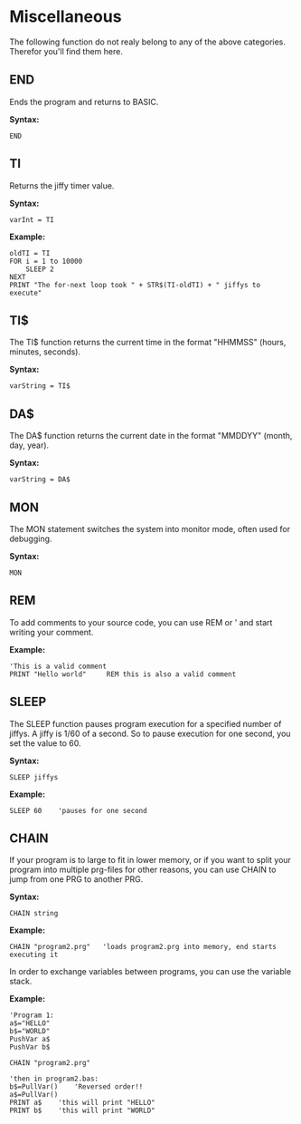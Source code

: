 # Miscellaneous 
The following function do not realy belong to any of the above categories. Therefor you'll find them here.

## END
Ends the program and returns to BASIC.

**Syntax:**
    
    END
    
## TI
Returns the jiffy timer value.

**Syntax:**
    
    varInt = TI
    
**Example:**

    oldTI = TI
    FOR i = 1 to 10000
        SLEEP 2
    NEXT    
    PRINT "The for-next loop took " + STR$(TI-oldTI) + " jiffys to execute"

## TI$
The TI$ function returns the current time in the format "HHMMSS" (hours, minutes, seconds).

**Syntax:**
    
    varString = TI$

## DA$
The DA$ function returns the current date in the format "MMDDYY" (month, day, year).

**Syntax:**
    
    varString = DA$
    
## MON
The MON statement switches the system into monitor mode, often used for debugging.

**Syntax:**
    
    MON
    
## REM
To add comments to your source code, you can use REM or ' and start writing your comment.

**Example:**
    
    'This is a valid comment
    PRINT "Hello world"     REM this is also a valid comment
    
## SLEEP
The SLEEP function pauses program execution for a specified number of jiffys. A jiffy is 1/60 of a second. So to pause execution for one second, you set the value to 60.

**Syntax:**
    
    SLEEP jiffys

**Example:**

    SLEEP 60    'pauses for one second
    
## CHAIN
If your program is to large to fit in lower memory, or if you want to split your program into multiple prg-files for other reasons, you can use CHAIN to jump from one PRG to another PRG. 

**Syntax:**
    
    CHAIN string

**Example:**

    CHAIN "program2.prg"   'loads program2.prg into memory, end starts executing it
    
In order to exchange variables between programs, you can use the variable stack.

**Example:**

    'Program 1:
    a$="HELLO"
    b$="WORLD"
    PushVar a$
    PushVar b$
    
    CHAIN "program2.prg"
    
    'then in program2.bas:
    b$=PullVar()    'Reversed order!!
    a$=PullVar()
    PRINT a$    'this will print "HELLO"
    PRINT b$    'this will print "WORLD"
